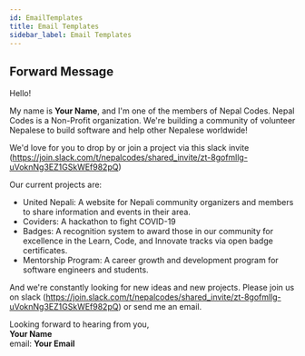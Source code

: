 ```yaml
---
id: EmailTemplates
title: Email Templates
sidebar_label: Email Templates
---
```


## Forward Message

Hello!

My name is **Your Name**, and I'm one of the members of Nepal Codes. Nepal Codes is a Non-Profit organization. We're building a community of volunteer Nepalese to build software and help other Nepalese worldwide!

We'd love for you to drop by or join a project via this slack invite (https://join.slack.com/t/nepalcodes/shared_invite/zt-8gofmllg-uVoknNg3EZ1GSkWEf982pQ)

Our current projects are:
 - United Nepali: A website for Nepali community organizers and members to share information and events in their area.
 - Coviders: A hackathon to fight COVID-19
 - Badges: A recognition system to award those in our community for excellence in the Learn, Code, and Innovate tracks via open badge certificates.
 - Mentorship Program: A career growth and development program for software engineers and students.

And we're constantly looking for new ideas and new projects. Please join us on slack (https://join.slack.com/t/nepalcodes/shared_invite/zt-8gofmllg-uVoknNg3EZ1GSkWEf982pQ) or send me an email.


Looking forward to hearing from you,
<br>
**Your Name**
<br>
email: **Your Email**
